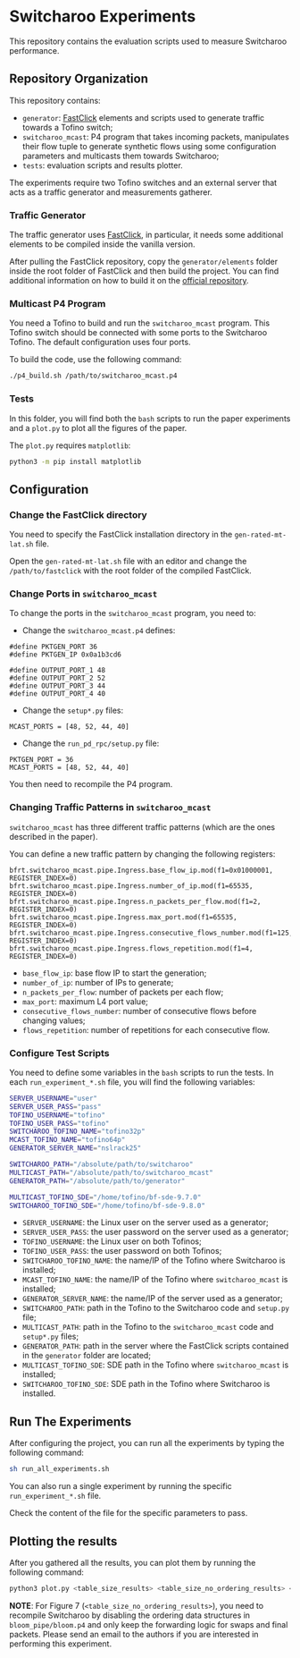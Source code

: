 # Switcharoo Experiments
This repository contains the evaluation scripts used to measure Switcharoo performance.

## Repository Organization

This repository contains:
- `generator`: [FastClick](https://github.com/tbarbette/fastclick) elements and scripts used to generate traffic towards a Tofino switch;
- `switcharoo_mcast`: P4 program that takes incoming packets, manipulates their flow tuple to generate synthetic flows using some configuration parameters and multicasts them towards Switcharoo;
- `tests`: evaluation scripts and results plotter.

The experiments require two Tofino switches and an external server that acts as a traffic generator and measurements gatherer.

### Traffic Generator

The traffic generator uses [FastClick](https://github.com/tbarbette/fastclick), in particular, it needs some additional elements to be compiled inside the vanilla version.

After pulling the FastClick repository, copy the `generator/elements` folder inside the root folder of FastClick and then build the project. You can find additional information on how to build it on the [official repository](https://github.com/tbarbette/fastclick).

### Multicast P4 Program

You need a Tofino to build and run the `switcharoo_mcast` program. This Tofino switch should be connected with some ports to the Switcharoo Tofino. The default configuration uses four ports.

To build the code, use the following command:
```bash 
./p4_build.sh /path/to/switcharoo_mcast.p4
```

### Tests

In this folder, you will find both the `bash` scripts to run the paper experiments and a `plot.py` to plot all the figures of the paper. 

The `plot.py` requires `matplotlib`:
```bash
python3 -m pip install matplotlib
```

## Configuration

### Change the FastClick directory

You need to specify the FastClick installation directory in the `gen-rated-mt-lat.sh` file.

Open the `gen-rated-mt-lat.sh` file with an editor and change the `/path/to/fastclick` with the root folder of the compiled FastClick.

### Change Ports in `switcharoo_mcast`

To change the ports in the `switcharoo_mcast` program, you need to:
- Change the `switcharoo_mcast.p4` defines:
```p4
#define PKTGEN_PORT 36
#define PKTGEN_IP 0x0a1b3cd6

#define OUTPUT_PORT_1 48
#define OUTPUT_PORT_2 52
#define OUTPUT_PORT_3 44
#define OUTPUT_PORT_4 40
```

- Change the `setup*.py` files:
```python3
MCAST_PORTS = [48, 52, 44, 40]
```

- Change the `run_pd_rpc/setup.py` file:
```python3
PKTGEN_PORT = 36
MCAST_PORTS = [48, 52, 44, 40]
```

You then need to recompile the P4 program.

### Changing Traffic Patterns in `switcharoo_mcast`

`switcharoo_mcast` has three different traffic patterns (which are the ones described in the paper).

You can define a new traffic pattern by changing the following registers:
```python3
bfrt.switcharoo_mcast.pipe.Ingress.base_flow_ip.mod(f1=0x01000001, REGISTER_INDEX=0)
bfrt.switcharoo_mcast.pipe.Ingress.number_of_ip.mod(f1=65535, REGISTER_INDEX=0)
bfrt.switcharoo_mcast.pipe.Ingress.n_packets_per_flow.mod(f1=2, REGISTER_INDEX=0)
bfrt.switcharoo_mcast.pipe.Ingress.max_port.mod(f1=65535, REGISTER_INDEX=0)
bfrt.switcharoo_mcast.pipe.Ingress.consecutive_flows_number.mod(f1=125, REGISTER_INDEX=0)
bfrt.switcharoo_mcast.pipe.Ingress.flows_repetition.mod(f1=4, REGISTER_INDEX=0)
```

- `base_flow_ip`: base flow IP to start the generation;
- `number_of_ip`: number of IPs to generate;
- `n_packets_per_flow`: number of packets per each flow;
- `max_port`: maximum L4 port value;
- `consecutive_flows_number`: number of consecutive flows before changing values;
- `flows_repetition`: number of repetitions for each consecutive flow.

### Configure Test Scripts

You need to define some variables in the `bash` scripts to run the tests.
In each `run_experiment_*.sh` file, you will find the following variables:
```bash
SERVER_USERNAME="user"
SERVER_USER_PASS="pass"
TOFINO_USERNAME="tofino"
TOFINO_USER_PASS="tofino"
SWITCHAROO_TOFINO_NAME="tofino32p"
MCAST_TOFINO_NAME="tofino64p"
GENERATOR_SERVER_NAME="nslrack25"

SWITCHAROO_PATH="/absolute/path/to/switcharoo"
MULTICAST_PATH="/absolute/path/to/switcharoo_mcast"
GENERATOR_PATH="/absolute/path/to/generator"

MULTICAST_TOFINO_SDE="/home/tofino/bf-sde-9.7.0"
SWITCHAROO_TOFINO_SDE="/home/tofino/bf-sde-9.8.0"
```

- `SERVER_USERNAME`: the Linux user on the server used as a generator;
- `SERVER_USER_PASS`: the user password on the server used as a generator;
- `TOFINO_USERNAME`: the Linux user on both Tofinos;
- `TOFINO_USER_PASS`: the user password on both Tofinos;
- `SWITCHAROO_TOFINO_NAME`: the name/IP of the Tofino where Switcharoo is installed;
- `MCAST_TOFINO_NAME`: the name/IP of the Tofino where `switcharoo_mcast` is installed;
- `GENERATOR_SERVER_NAME`: the name/IP of the server used as a generator;
- `SWITCHAROO_PATH`: path in the Tofino to the Switcharoo code and `setup.py` file;
- `MULTICAST_PATH`: path in the Tofino to the `switcharoo_mcast` code and `setup*.py` files;
- `GENERATOR_PATH`: path in the server where the FastClick scripts contained in the `generator` folder are located;
- `MULTICAST_TOFINO_SDE`: SDE path in the Tofino where `switcharoo_mcast` is installed;
- `SWITCHAROO_TOFINO_SDE`: SDE path in the Tofino where Switcharoo is installed.

## Run The Experiments

After configuring the project, you can run all the experiments by typing the following command:
```bash
sh run_all_experiments.sh
```

You can also run a single experiment by running the specific `run_experiment_*.sh` file. 

Check the content of the file for the specific parameters to pass.

## Plotting the results

After you gathered all the results, you can plot them by running the following command:
```bash
python3 plot.py <table_size_results> <table_size_no_ordering_results> <bloom_size_results> <throughput_results> <figures_path>
```

**NOTE**: For Figure 7 (`<table_size_no_ordering_results>`), you need to recompile Switcharoo by disabling the ordering data structures in `bloom_pipe/bloom.p4` and only keep the forwarding logic for swaps and final packets.
Please send an email to the authors if you are interested in performing this experiment.
